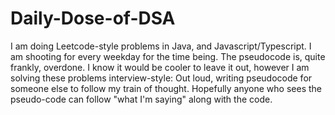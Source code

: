 # Daily-Dose-of-DSA

I am doing Leetcode-style problems in Java, and Javascript/Typescript. I am
shooting for every weekday for the time being. The pseudocode is, quite frankly,
overdone. I know it would be cooler to leave it out, however I am solving these
problems interview-style: Out loud, writing pseudocode for someone else to
follow my train of thought. Hopefully anyone who sees the pseudo-code can follow
"what I'm saying" along with the code.
